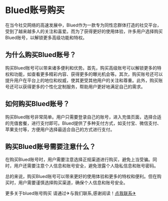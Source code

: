 # Blued账号购买

在当今社交网络的高速发展中，Blued作为一款专为同性恋群体打造的社交平台，受到了越来越多人的关注和喜爱。而为了获得更好的使用体验，许多用户选择购买Blued账号，以解锁更多高级功能和特权。

## 为什么购买Blued账号？

购买Blued账号可以带来诸多便利和优势。首先，购买高级账号可以解锁更多的特权和功能，如查看更多精彩内容、获得更多的曝光机会等。其次，购买账号还可以提升用户在平台上的地位和权威，使其更受其他用户的关注和尊重。此外，购买账号还可以获得更多的个性化定制服务，帮助用户更好地满足自己的需求。

## 如何购买Blued账号？

购买Blued账号非常简单。用户只需要登录自己的账号，进入充值页面，选择合适的充值套餐，进行支付即可。Blued提供了多种支付方式，如支付宝、微信支付、苹果支付等，方便用户选择最适合自己的方式进行支付。

## 购买Blued账号需要注意什么？

在购买Blued账号时，用户需要注意选择正规渠道进行购买，避免上当受骗。同时，用户还需要注意个人信息和账号安全，避免泄露个人隐私信息和账号密码。

总的来说，购买Blued账号可以带来更好的使用体验和更多的特权和便利。但在购买时，用户需要谨慎选择购买渠道，确保个人信息和账号安全。

更多关于blued账号购买 请通过✈与我们联系,感谢阅读！[点我联系✈](https://my.G208.com)